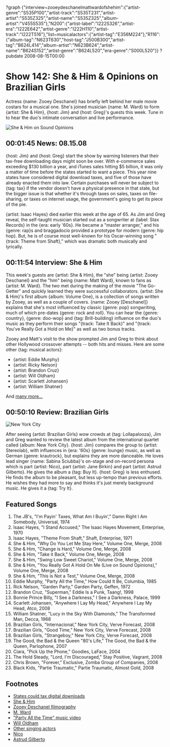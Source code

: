 ?graph {"interview~zooeydeschanelmattwardofshehim":{"artist-genre":"S535P100","artist-track":"S535T231","artist-artist":"S535Z325","artist-name":"S535Z325","album-artist":"V455S535"},"N200":{"artist-label":"I222S326","artist-era":"I222E642","artist-genre":"I222H110","artist-track":"I222T516"},"list~musicalactors":{"artist-tag":"E356M224"},"R116":{"album-tag":"N623T630","host-tag":"J500B300","artist-tag":"B624L414","album-artist":"N623B624","artist-name":"B624S152","artist-genre":"B624L520","era-genre":"S000L520"}}
?pubdate 2008-08-15T00:00

# Show 142: She & Him & Opinions on Brazilian Girls
Actress {name: Zooey Deschanel} has briefly left behind her male movie costars for a musical one. She's joined musician {name: M. Ward} to form {artist: She & Him}, {host: Jim} and {host: Greg}'s guests this week. Tune in to hear the duo's intimate conversation and live performance.

![She & Him on Sound Opinions](http://static.soundopinions.org/images/2008/sheandhim_new.jpg)

## 00:01:45 News: 08.15.08
{host: Jim} and {host: Greg} start the show by warning listeners that their tax-free downloading days might soon be over. With e-commerce sales exceeding $130 billion a year, and iTunes sales hitting $5 billion, it was only a matter of time before the states started to want a piece. This year nine states have considered digital download taxes, and five of those have already enacted them into law. Certain purchases will never be subject to {tag: tax} if the vendor doesn't have a physical presence in that state, but the bigger issue is that whether it's through taxes on sales, taxes on file-sharing, or taxes on internet usage, the government's going to get its piece of the pie.

{artist: Isaac Hayes} died earlier this week at the age of 65. As Jim and Greg reveal, the self-taught musician started out as a songwriter at {label: Stax Records} in the {era: early '60s}. He became a "master arranger," and his {genre: rap}s and braggadocio provided a prototype for modern {genre: hip hop}. But, he is of course most well-known for his Oscar-winning song "{track: Theme from Shaft}," which was dramatic both musically and lyrically.

## 00:11:54 Interview: She & Him
This week's guests are {artist: She & Him}, the "she" being {artist: Zooey Deschanel} and the "him" being {name: Matt Ward}, known to fans as {artist: M. Ward}. The two met during the making of the movie "The Go-Getter" and quickly learned they were successful collaborators. {artist: She & Him}'s first album {album: Volume One}, is a collection of songs written by Zooey, as well as a couple of covers. {name: Zooey [Deschanel]} explains that she's most influenced by classic {genre: pop} songwriting, much of which pre-dates {genre: rock and roll}. You can hear the {genre: country}, {genre: doo-wop} and {tag: Brill-building} influence on the duo's music as they perform their songs "{track: Take It Back}" and "{track: You've Really Got a Hold on Me}" as well as two bonus tracks.

Zooey and Matt's visit to the show prompted Jim and Greg to think about other Hollywood crossover attempts -- both hits and misses. Here are some other {tag: musical actors}:

- {artist: Eddie Murphy}
- {artist: Ricky Nelson}
- {artist: Brandon Cruz}
- {artist: Will Oldham}
- {artist: Scarlett Johansen}
- {artist: William Shatner}

And [many more...](http://www.cnn.com/2008/SHOWBIZ/Movies/04/25/actorswhosing.screeningroom/)

## 00:50:10 Review: Brazilian Girls
![New York City](http://is3.mzstatic.com/image/thumb/Music/v4/07/e7/7d/07e77dc8-3d0c-8b63-43bc-d2d95c3e57ae/source/600x600bb.jpg "5008989/286535142")

After seeing {artist: Brazilian Girls} wow crowds at {tag: Lollapalooza}, Jim and Greg wanted to review the latest album from the international quartet called {album: New York City}. {host: Jim} compares the group to {artist: Stereolab}, with influences in {era: '60s} {genre: lounge} music, as well as German {genre: krautrock}, but explains they are more danceable. He loves lead singer {name: Sabina Sciubba}'s on-stage and on-record persona which is part {artist: Nico}, part {artist: Jane Birkin} and part {artist: Astrud Gilberto}. He gives the album a {tag: Buy It}. {host: Greg} is less enthused. He finds the album to be pleasant, but less up-tempo than previous efforts. He wishes they had more to say and thinks it's just merely background music. He gives it a {tag: Try It}.

## Featured Songs
1. The JB's, "I'm Payin' Taxes, What Am I Buyin'," Damn Right I Am Somebody, Universal, 1974
2. Isaac Hayes, "I Stand Accused," The Isaac Hayes Movement, Enterprise, 1970
3. Isaac Hayes, "Theme From Shaft," Shaft, Enterprise, 1971
4. She & Him, "Why Do You Let Me Stay Here," Volume One, Merge, 2008
5. She & Him, "Change is Hard," Volume One, Merge, 2008
6. She & Him, "Take it Back," Volume One, Merge, 2008
7. She & Him, "Swing Low Sweet Chariot," Volume One, Merge, 2008
8. She & Him, "You Really Got A Hold On Me (Live on Sound Opinions)," Volume One, Merge, 2008 
9. She & Him, "This is Not a Test," Volume One, Merge, 2008
10. Eddie Murphy, "Party All the Time," How Could It Be, Columbia, 1985
11. Rick Nelson, "Garden Party," Garden Party, Geffen, 1972
12. Brandon Cruz, "Superman," Eddie Is a Punk, Taang!, 1998 
13. Bonnie Prince Billy, "I See a Darkness," I See a Darkness, Palace, 1999
14. Scarlett Johansen, "Anywhere I Lay My Head," Anywhere I Lay My Head, Atco, 2008
15. William Shatner, "Lucy in the Sky With Diamonds," The Transformed Man, Decca, 1968
16. Brazilian Girls, "Internacional," New York City, Verve Forecast, 2008
17. Brazilian Girls, "Good Time," New York City, Verve Forecast, 2008
18. Brazilian Girls, "Strangeboy," New York City, Verve Forecast, 2008
19. The Good, the Bad & the Queen "80's Life," The Good, the Bad & the Queen, Parlophone, 2007
20. Ciara, "Pick Up the Phone," Goodies, LaFace, 2004
21. The Hold Steady, "Lord, I'm Discouraged," Stay Positive, Vagrant, 2008
22. Chris Brown, "Forever," Exclusive, Zomba Group of Companies, 2008
23. Black Kids, "Partie Traumatic," Partie Traumatic, Almost Gold, 2008

## Footnotes
- [States could tax digital downloads](http://news.cnet.com/8301-13578_3-10013327-38.html)
- [She & Him](http://www.sheandhim.com/)
- [Zooey Deschanel  filmography](http://www.imdb.com/name/nm0221046/)
- [M. Ward](http://mwardmusic.com/)
- ["Party All the Time" music video](http://www.youtube.com/watch?v=m5LX16zia2k)
- [Will Oldham](http://www.allmusic.com/cg/amg.dll?p=amg&sql=11:3vfwxq9hldhe)
- [Other singing actors](http://www.cnn.com/2008/SHOWBIZ/Movies/04/25/actorswhosing.screeningroom/)
- [Nico](http://www.allmusic.com/cg/amg.dll?p=amg&sql=11:0ifwxqr5ld6e)
- [Astrud Gilberto](http://www.astrudgilberto.com/)
